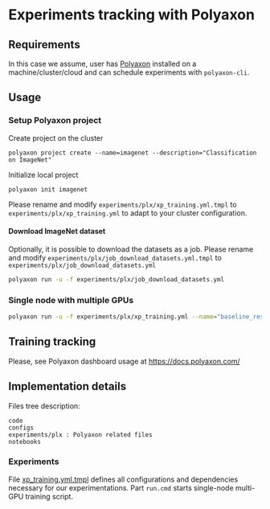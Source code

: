 # Experiments tracking with Polyaxon

## Requirements

In this case we assume, user has [Polyaxon](https://polyaxon.com/) installed on a machine/cluster/cloud and can schedule experiments with `polyaxon-cli`.

## Usage

### Setup Polyaxon project

Create project on the cluster
```
polyaxon project create --name=imagenet --description="Classification on ImageNet"
```
Initialize local project
```
polyaxon init imagenet
``` 

Please rename and modify `experiments/plx/xp_training.yml.tmpl` to `experiments/plx/xp_training.yml` 
to adapt to your cluster configuration.

#### Download ImageNet dataset

Optionally, it is possible to download the datasets as a job. 
Please rename and modify `experiments/plx/job_download_datasets.yml.tmpl` to `experiments/plx/job_download_datasets.yml`
```bash
polyaxon run -u -f experiments/plx/job_download_datasets.yml
```


### Single node with multiple GPUs

```bash
polyaxon run -u -f experiments/plx/xp_training.yml --name="baseline_resnet50" --tags=train,resnet50
```

## Training tracking

Please, see Polyaxon dashboard usage at https://docs.polyaxon.com/


## Implementation details

Files tree description:
```
code
configs  
experiments/plx : Polyaxon related files
notebooks 
```

### Experiments

File [xp_training.yml.tmpl](experiments/mlflow/xp_training.yml.tmpl) defines all configurations and dependencies 
necessary for our experimentations. Part `run.cmd` starts single-node multi-GPU training script. 
